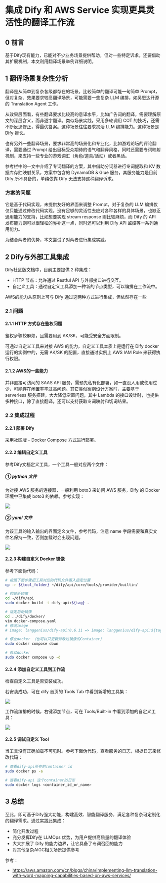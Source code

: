 # 集成 Dify 和 AWS Service 实现更具灵活性的翻译工作流
## 0 前言 

基于Dify现有能力，已能对不少业务场景提供帮助，但对一些特定诉求，还要借助其扩展机制，本文利用翻译场景举例详细说明。

## 1 翻译场景复杂性分析

翻译是从简单到复杂各级都存在的场景，比较简单的翻译可能一句简单 Prompt，但对复杂、效果要求较高翻译场景，可能需要一些复杂 LLM 编排，如吴恩达开源的 Translation Agent 工作。

从效果层面看，有些翻译要求比较高的意译水平，比如广告词的翻译，需要理解原文的深层含义，而非逐字翻译。类似场景实践，采用多轮调用 COT 的技巧，还需不断反思修正，得最优答案。这种场景往往要求灵活 LLM 编排能力。这种场景是 Dify 擅长。

也有另外一些翻译场景，要求非常高的场景化和专业化，比如游戏论坛的评论翻译，需要通过 Prompt 给出目标受众期待的语气和翻译风格，同时还需要专词映射机制，来支持一些专业的游戏词汇（角色/道具/活动）或者黑话。

参考栏中的一文中介绍了专词翻译的方案，其中借助分词器进行专词提取和 KV 数据库存贮映射关系，方案中包含的 DynamoDB & Glue 服务，其服务能力是目前 Dify 所不具备的，单纯依靠 Dify 无法支持这种翻译诉求。

### 方案的问题

它是基于代码实现，未提供友好的界面来调整 Prompt，对于复杂的 LLM 编排仅仅只能通过修改代码实现，没有足够的灵活性去应对各种各样的具体场景，也缺乏通用能力的支持，比如想要实现 stream response 则比较麻烦，而 Dify 的 API 发布能力则可以很轻松的弥补这一点，同时还可以利用 Dify API 监控等一系列通用能力。

为结合两者的优势，本文尝试了对两者进行集成实践。

## 2 Dify与外部工具集成

Dify社区版文档中，目前主要提供 2 种集成：

- HTTP 节点：允许通过 Restful API 与外部接口进行交互。
- 自定义工具：通过自定义工具添加一种新的节点类型，可以编排在工作流中。

AWS的能力从原则上可与 Dify 通过这两种方式进行集成，但依然存在一些

### 2.1 问题

#### 2.1.1 HTTP 方式存在鉴权问题

鉴权步骤较麻烦，且需要用到 AK/SK，可能受安全方面限制。

可通过自定义工具来对接 AWS 的能力，自定义工具本质上是运行在 Dify docker 运行的实例中的，无需 AK/SK 的配置，直接通过实例上 AWS IAM Role 来获得执行权限。

#### 2.1.2 AWS的一些能力

并非直接可访问的 SAAS API 服务，需预先私有化部署，如一直没人用或使用过少，可能存在闲置率率过高问题。其它类似案例设计方案时，主要基于 serverless 服务搭建，大大降低空置问题，其中 Lambda 的接口设计时，也提供多种接口，除了直接翻译，还可以支持获取专词映射和切词结果。

### 2.2 集成过程

#### 2.2.1 部署 Dify

采用社区版 – Docker Compose 方式进行部署。

#### 2.2.2 编辑自定义工具

参考Dify文档定义工具，一个工具一般对应两个文件：

##### ① python 文件

为对接 AWS 服务的连接器，一般利用 boto3 来访问 AWS 服务，Dify 的 Docker 环境中已集成 boto3 的依赖。参考实现：

![](https://my-img.javaedge.com.cn/javaedge-blog/2025/02/70978988bea0a796b69ebe11a695c845.png)

##### ② yaml 文件

为该工具的输入输出的界面定义文件，参考代码，注意 name 字段需要和真实文件名保持一致，否则加载时会出现问题。

![](https://my-img.javaedge.com.cn/javaedge-blog/2025/02/e2504b5de83fe524aab040af28ac0999.png)

#### 2.2.3 构建自定义 Docker 镜像

参考下面伪代码：

```bash
# 按照下面步骤把工具对应的代码文件置入指定位置
cp -r ${tool_folder} ~/dify/api/core/tools/provider/builtin/

# 构建新镜像
cd ~/dify/api
sudo docker build -t dify-api:${tag} .

# 指定启动镜像
cd ../dify/docker/
vim docker-compose.yaml
# 修改image
# image: langgenius/dify-api:0.6.11 => image: langgenius/dify-api:${tag}

# 停止docker （也可以只更新修改过镜像的Container）
sudo docker compose down

# 启动docker
sudo docker compose up -d
```

#### 2.2.4 添加自定义工具到工作流

检查自定义工具是否安装成功。

若安装成功，可在 dify 首页的 Tools Tab 中看到新增的工具集：

![](https://my-img.javaedge.com.cn/javaedge-blog/2025/02/3c8c664942e76c359bc0fe66fac50e59.png)

工作流编排的时候，右键添加节点，可在 Tools/Built-in 中看到添加的自定义工具：

![](https://my-img.javaedge.com.cn/javaedge-blog/2025/02/3d4cbb271630c0a977637503dc924bb7.png)

#### 2.2.5 调试自定义 Tool

当工具没有正确加载不可见时。参考下面伪代码，查看服务的日志，根据日志来修改代码：

```bash
# 查看dify-api所在的container id
sudo docker ps -a

# 查看dify-api 这个container的日志
sudo docker logs <container_id_or_name>
```

## 3 总结

至此，即可基于Dify强大功能，构建高效、智能翻译服务，满足各种复杂可定制化的翻译需求。通过实践此集成：

- 简化开发过程
- 充分发挥Dify在 LLMOps 优势，为用户提供高质量的翻译体验
- 大大扩展了 Dify 的能力边界，让它具备了专词召回的能力
- 对其他复杂AIGC相关场景提供参考

参考：

- https://aws.amazon.com/cn/blogs/china/implementing-llm-translation-with-word-mapping-capabilities-based-on-aws-services/